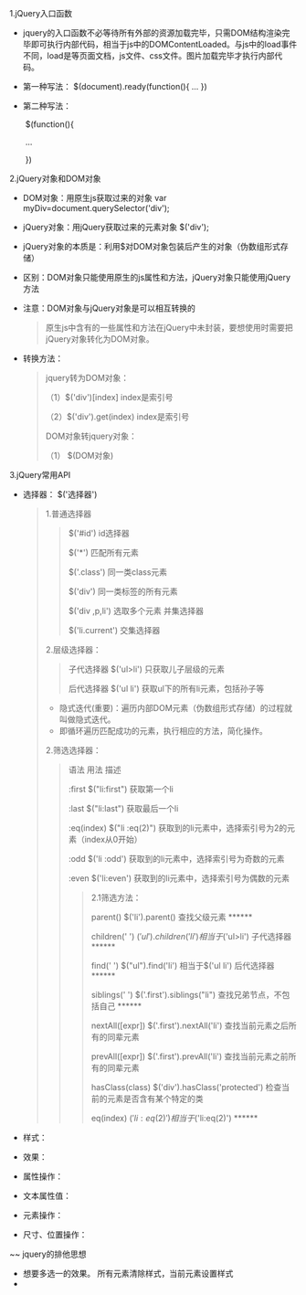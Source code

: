 1.jQuery入口函数

- jquery的入口函数不必等待所有外部的资源加载完毕，只需DOM结构渲染完毕即可执行内部代码，相当于js中的DOMContentLoaded。与js中的load事件不同，load是等页面文档，js文件、css文件。图片加载完毕才执行内部代码。

- 第一种写法：
  		$(document).ready(function(){
               ...
  		})

- 第二种写法：

  ​       $(function(){

  ​		   ...

  ​      })

2.jQuery对象和DOM对象

- DOM对象：用原生js获取过来的对象      var myDiv=document.querySelector('div');

- jQuery对象：用jQuery获取过来的元素对象       $('div');

- jQuery对象的本质是：利用$对DOM对象包装后产生的对象（伪数组形式存储）

- 区别：DOM对象只能使用原生的js属性和方法，jQuery对象只能使用jQuery方法

- 注意：DOM对象与jQuery对象是可以相互转换的

  > 原生js中含有的一些属性和方法在jQuery中未封装，要想使用时需要把jQuery对象转化为DOM对象。

- 转换方法：

  > jquery转为DOM对象：
  >
  > （1）$('div')[index]           index是索引号
  >
  > （2）$('div').get(index)     index是索引号
  >
  > 
  >
  > DOM对象转jquery对象：
  >
  >    （1） $(DOM对象)



3.jQuery常用API

- 选择器： $('选择器')    

  > 1.普通选择器
  >
  > > $('#id')   		 id选择器
  > >
  > > $('*')     		 匹配所有元素
  > >
  > > $('.class')		同一类class元素
  > >
  > > $('div')			同一类标签的所有元素
  > >
  > > $('div ,p,li')	 选取多个元素   并集选择器
  > >
  > > $('li.current')  交集选择器
  >
  > 
  >
  > 2.层级选择器：
  >
  > > 子代选择器   $('ul>li')     只获取儿子层级的元素
  > >
  > > 后代选择器   $('ul li')	  获取ul下的所有li元素，包括孙子等
  >
  > 
  >
  > * 隐式迭代(重要)：遍历内部DOM元素（伪数组形式存储）的过程就叫做隐式迭代。
  > * 即循环遍历匹配成功的元素，执行相应的方法，简化操作。
  >
  > 2.筛选选择器：
  >
  > > 语法                                         用法                                描述
  > >
  > > :first							  $("li:first")							获取第一个li
  > >
  > > :last							   $("li:last")						    获取最后一个li
  > >
  > > :eq(index)					$("li :eq(2)")			 获取到的li元素中，选择索引号为2的元素（index从0开始）
  > >
  > > :odd							  $('li :odd')				获取到的li元素中，选择索引号为奇数的元素
  > >
  > > :even						 $('li:even')				   获取到的li元素中，选择索引号为偶数的元素
  > >
  > > > 2.1筛选方法：
  > > >
  > > > parent() 				$('li').parent()			查找父级元素           ******
  > > >
  > > > children(' ')	       $('ul').children('li')	相当于$('ul>li') 子代选择器    ******
  > > >
  > > > find(' ')				   $("ul").find('li')		  相当于$('ul  li')  后代选择器  ******
  > > >
  > > > siblings(' ')			 $('.first').siblings("li")   查找兄弟节点，不包括自己   ******
  > > >
  > > > nextAll([expr])			  $('.first').nextAll('li')	 查找当前元素之后所有的同辈元素
  > > >
  > > > prevAll([expr])			 $('.first').prevAll('li')      查找当前元素之前所有的同辈元素
  > > >
  > > > hasClass(class)		$('div').hasClass('protected')  检查当前的元素是否含有某个特定的类
  > > >
  > > > eq(index)				$('li:eq(2)')									相当于$('li:eq(2)')       ******                                               
  > >
  > > 

- 样式：

- 效果：

- 属性操作：

- 文本属性值：

- 元素操作：

- 尺寸、位置操作：



~~ jquery的排他思想

* 想要多选一的效果。 所有元素清除样式，当前元素设置样式
* 